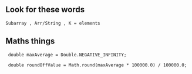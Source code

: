 ## Look for these words


```
Subarray , Arr/String , K = elements
```

## Maths things
```
 double maxAverage = Double.NEGATIVE_INFINITY;

 double roundOffValue = Math.round(maxAverage * 100000.0) / 100000.0;  
```
